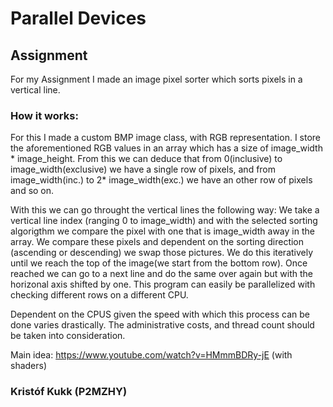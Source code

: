 # Parallel Devices

## Assignment
For my Assignment I made an image pixel sorter which sorts pixels in a vertical line.

### How it works:
For this I made a custom BMP image class, with RGB representation. I store the aforementioned RGB values in an array which has a size of image_width * image_height. From this we can deduce that from 0(inclusive) to image_width(exclusive) we have a single row of pixels, and from image_width(inc.) to 2* image_width(exc.) we have an other row of pixels and so on.

With this we can go throught the vertical lines the following way:
We take a vertical line index (ranging 0 to image_width) and with the selected sorting algorigthm we compare the pixel with one that is image_width away in the array. We compare these pixels and dependent on the sorting direction (ascending or descending) we swap those pictures. We do this iteratively until we reach the top of the image(we start from the bottom row). Once reached we can go to a next line and do the same over again but with the horizonal axis shifted by one. This program can easily be parallelized with checking different rows on a different CPU.

Dependent on the CPUS given the speed with which this process can be done varies drastically. The administrative costs, and thread count should be taken into consideration.



Main idea: https://www.youtube.com/watch?v=HMmmBDRy-jE (with shaders)

### Kristóf Kukk (P2MZHY)